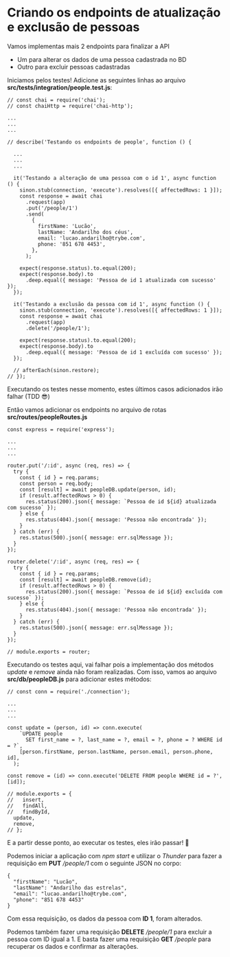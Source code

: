 # Criando os endpoints de atualização e exclusão de pessoas

Vamos implementas mais 2 endpoints para finalizar a API
  - Um para alterar os dados de uma pessoa cadastrada no BD
  - Outro para excluir pessoas cadastradas

Iniciamos pelos testes!
Adicione as seguintes linhas ao arquivo __src/tests/integration/people.test.js__:
```
// const chai = require('chai');
// const chaiHttp = require('chai-http');

...
...
...

// describe('Testando os endpoints de people', function () {
  
  ...
  ...
  ...

  it('Testando a alteração de uma pessoa com o id 1', async function () {
    sinon.stub(connection, 'execute').resolves([{ affectedRows: 1 }]);
    const response = await chai
      .request(app)
      .put('/people/1')
      .send(
        {
          firstName: 'Lucão',
          lastName: 'Andarilho dos céus',
          email: 'lucao.andarilho@trybe.com',
          phone: '851 678 4453',
        },
      );

    expect(response.status).to.equal(200);
    expect(response.body).to
      .deep.equal({ message: 'Pessoa de id 1 atualizada com sucesso' });
  });

  it('Testando a exclusão da pessoa com id 1', async function () {
    sinon.stub(connection, 'execute').resolves([{ affectedRows: 1 }]);
    const response = await chai
      .request(app)
      .delete('/people/1');

    expect(response.status).to.equal(200);
    expect(response.body).to
      .deep.equal({ message: 'Pessoa de id 1 excluída com sucesso' });
  });

  // afterEach(sinon.restore);
// });
```

Executando os testes nesse momento, estes últimos casos adicionados irão falhar (TDD 😎)

Então vamos adicionar os endpoints no arquivo de rotas __src/routes/peopleRoutes.js__
```
const express = require('express');

...
...
...

router.put('/:id', async (req, res) => {
  try {
    const { id } = req.params;
    const person = req.body;
    const [result] = await peopleDB.update(person, id);
    if (result.affectedRows > 0) {
      res.status(200).json({ message: `Pessoa de id ${id} atualizada com sucesso` });
    } else {
      res.status(404).json({ message: 'Pessoa não encontrada' });
    }
  } catch (err) {
    res.status(500).json({ message: err.sqlMessage });
  }
});

router.delete('/:id', async (req, res) => {
  try {
    const { id } = req.params;
    const [result] = await peopleDB.remove(id);
    if (result.affectedRows > 0) {
      res.status(200).json({ message: `Pessoa de id ${id} excluída com sucesso` });
    } else {
      res.status(404).json({ message: 'Pessoa não encontrada' });
    }
  } catch (err) {
    res.status(500).json({ message: err.sqlMessage });
  }
});

// module.exports = router;
```

Executando os testes aqui, vai falhar pois a implementação dos métodos _update_ e _remove_ ainda não foram realizadas.
Com isso, vamos ao arquivo __src/db/peopleDB.js__ para adicionar estes métodos:
```
// const conn = require('./connection');

...
...
...

const update = (person, id) => conn.execute(
    `UPDATE people 
      SET first_name = ?, last_name = ?, email = ?, phone = ? WHERE id = ?`,
    [person.firstName, person.lastName, person.email, person.phone, id],
  );

const remove = (id) => conn.execute('DELETE FROM people WHERE id = ?', [id]);

// module.exports = {
//   insert,
//   findAll,
//   findById,
  update,
  remove,
// };
```

E a partir desse ponto, ao executar os testes, eles irão passar! 🥳

Podemos iniciar a aplicação com _npm start_ e utilizar o _Thunder_ para fazer a requisição em __PUT__ _/people/1_ com o seguinte JSON no corpo:
```
{
  "firstName": "Lucão",
  "lastName": "Andarilho das estrelas",
  "email": "lucao.andarilho@trybe.com",
  "phone": "851 678 4453"
}
```
Com essa requisição, os dados da pessoa com __ID 1__, foram alterados.

Podemos também fazer uma requisição __DELETE__ _/people/1_ para excluir a pessoa com ID igual a 1. E basta fazer uma requisição __GET__ _/people_ para recuperar os dados e confirmar as alterações.